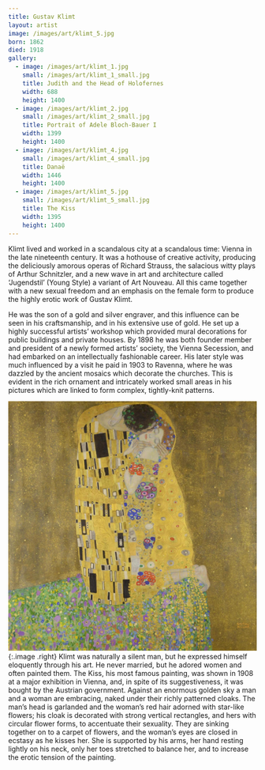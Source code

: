 ```yaml
---
title: Gustav Klimt
layout: artist
image: /images/art/klimt_5.jpg
born: 1862
died: 1918
gallery:
  - image: /images/art/klimt_1.jpg
    small: /images/art/klimt_1_small.jpg
    title: Judith and the Head of Holofernes
    width: 688
    height: 1400
  - image: /images/art/klimt_2.jpg
    small: /images/art/klimt_2_small.jpg
    title: Portrait of Adele Bloch-Bauer I
    width: 1399
    height: 1400
  - image: /images/art/klimt_4.jpg
    small: /images/art/klimt_4_small.jpg
    title: Danaë
    width: 1446
    height: 1400
  - image: /images/art/klimt_5.jpg
    small: /images/art/klimt_5_small.jpg
    title: The Kiss
    width: 1395
    height: 1400
---
```


Klimt lived and worked in a scandalous city at a scandalous time: Vienna in the
late nineteenth century. It was a hothouse of creative activity, producing the
deliciously amorous operas of Richard Strauss, the salacious witty plays of
Arthur Schnitzler, and a new wave in art and architecture called ‘Jugendstil’
(Young Style) a variant of Art Nouveau.  All this came together with a new
sexual freedom and an emphasis on the female form to produce the highly erotic
work of Gustav Klimt.

He was the son of a gold and silver engraver, and this influence can be seen in
his craftsmanship, and in his extensive use of gold. He set up a highly
successful artists’ workshop which provided mural decorations for public
buildings and private houses. By 1898 he was both founder member and president
of a newly formed artists’ society, the Vienna Secession, and had embarked on
an intellectually fashionable career. His later style was much influenced by a
visit he paid in 1903 to Ravenna, where he was dazzled by the ancient mosaics
which decorate the churches. This is evident in the rich ornament and
intricately worked small areas in his pictures which are linked to form
complex, tightly-knit patterns.

![The Kiss](/images/art/klimt_5.jpg){:.image .right}
Klimt was naturally a silent man, but he expressed himself eloquently through
his art. He never married, but he adored women and often painted them. The
Kiss, his most famous painting, was shown in 1908 at a major exhibition in
Vienna, and, in spite of its suggestiveness, it was bought by the Austrian
government.  Against an enormous golden sky a man and a woman are embracing,
naked under their richly patterned cloaks. The man’s head is garlanded and the
woman’s red hair adorned with star-like flowers; his cloak is decorated with
strong vertical rectangles, and hers with circular flower forms, to accentuate
their sexuality. They are sinking together on to a carpet of flowers, and the
woman’s eyes are closed in ecstasy as he kisses her. She is supported by his
arms, her hand resting lightly on his neck, only her toes stretched to balance
her, and to increase the erotic tension of the painting.
